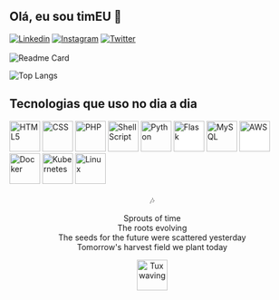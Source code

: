 ## Olá, eu sou timEU 👋
[![Linkedin](https://img.shields.io/badge/LinkedIn-0077B5?style=for-the-badge&logo=linkedin&logoColor=white)](https://www.linkedin.com/in/timeu-ferreira-oliveira/) [![Instagram](https://img.shields.io/badge/Instagram-E4405F?style=for-the-badge&logo=instagram&logoColor=white)](https://www.instagram.com/timeu/) [![Twitter](https://img.shields.io/badge/Twitter-1DA1F2?style=for-the-badge&logo=twitter&logoColor=white)](https://twitter.com/timeuz) 
<br><br>
![Readme Card](https://github-readme-stats.vercel.app/api?username=timeuz&hide=contribs,issues&count_private=true&show_icons=true&theme=onedark)

![Top Langs](https://github-readme-stats.vercel.app/api/top-langs/?username=timeuz&layout=compact&theme=onedark)

## Tecnologias que uso no dia a dia

<div style="display: inline_block">
  <a href="#"><img style="width:54px" src="https://img.icons8.com/color/512/html-5--v1.png" alt="HTML5"></a>
  <a href="#"><img style="width:54px" src="https://img.icons8.com/stickers/512/css3.png" alt="CSS"></a>
  <a href="#"><img style="width:54px" src="https://img.icons8.com/officel/512/php-logo.png" alt="PHP"></a>
  <a href="#"><img style="width:54px" src="https://img.icons8.com/doodle/512/bash.png" alt="Shell Script"></a>
  <a href="#"><img style="width:54px" src="https://img.icons8.com/color/512/python--v1.png"  alt="Python"></a>
  <a href="#"><img style="width:54px; background-color: #FFFFFF !important;" src="https://img.icons8.com/ios/512/flask.png" alt="Flask"></a>
  <a href="#"><img style="width:54px" src="https://img.icons8.com/fluency/512/my-sql.png" alt="MySQL"></a>
  <a href="#"><img style="width:54px; background-color: #FFFFFF !important;" src="https://img.icons8.com/color/512/amazon-web-services.png"  alt="AWS"></a>
  <a href="#"><img style="width:54px" src="https://img.icons8.com/color/512/docker.png" alt="Docker"></a>
  <a href="#"><img style="width:54px" src="https://img.icons8.com/color/512/kubernetes.png" alt="Kubernetes"></a>
  <a href="#"><img style="width:54px" src="https://img.icons8.com/color/512/linux--v1.png" alt="Linux"></a>
</div>

<div align="center">
<br>
🎶
<p>Sprouts of time<br>
The roots evolving<br>
The seeds for the future were scattered yesterday<br>
Tomorrow's harvest field we plant today
</p>
<a href="#"><img style="width:54px" src="https://opengameart.org/sites/default/files/tux-wave.gif" alt="Tux waving"></a>
</div>